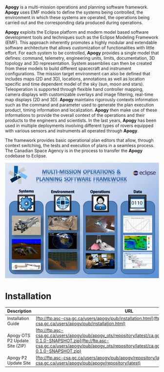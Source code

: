 **Apogy** is a multi-mission operations and planning software framework. **Apogy** uses EMF models to define the systems being controlled, the environment in which these systems are operated, the operations being carried out and the corresponding data produced during operations.

**Apogy** exploits the Eclipse platform and modern model based software development tools and techniques such as the Eclipse Modeling Framework (EMF). This approach inherently promotes a highly modular and extendable software architecture that allows customization of functionalities with little effort. For each system to be controlled, **Apogy** provides a single model that defines: command, telemetry, engineering units, limits, documentation, 3D topology and 3D representation. System assemblies can then be created from these models to build different spacecraft and instrument configurations. The mission target environment can also be defined that includes maps (2D and 3D), locations, annotations as well as location specific and time dependent model of the sky (sun, moon and stars). Teleoperation is supported through flexible hand controller mapping, camera displays with customizable overlays and image filtering, real-time map displays (2D and 3D). **Apogy** maintains rigorously contexts information such as the command and parameter used to generate the plan execution product, timing information and localization. **Apogy** then make use of these informations to provide the overall context of the operations and their products to the engineers and scientists. In the last years, **Apogy** has been used in multiple deployments involving different types of rovers equipped with various sensors and instruments all operated through **Apogy**.

The framework provides basic operational plan editors that allow, through context switching, the tests and execution of plans in a seamless process. The Canadian Space Agency is in the process to transfer the **Apogy** codebase to Eclipse.


![Apogy Overview](/doc/ca.gc.asc_csa.apogy.doc/resources/main/apogy_overview.jpg "Apogy Overview")

# Installation #
Description                    | URL
------------------------------ | -------------
Installation Guide             | [ftp://ftp.asc-csa.gc.ca/users/apogy/pub/installation.html](ftp://ftp.asc-csa.gc.ca/users/apogy/pub/installation.html)
Apogy OTS P2 Update Site (ZIP) | [ftp://ftp.asc-csa.gc.ca/users/apogy/pub/apogy_ots/repository/latest/ca.gc.asc_csa.apogy.ots.repository-0.1.0-SNAPSHOT.zip](ftp://ftp.asc-csa.gc.ca/users/apogy/pub/apogy_ots/repository/latest/ca.gc.asc_csa.apogy.ots.repository-0.1.0-SNAPSHOT.zip)
Apogy P2 Update Site           | [ftp://ftp.asc-csa.gc.ca/users/apogy/pub/apogy/repository/latest](ftp://ftp.asc-csa.gc.ca/users/apogy/pub/apogy/repository/latest)